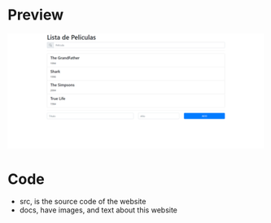 # Preview
![](screenshot.png)

# Code
- src, is the source code of the website
- docs, have images, and text about this website
